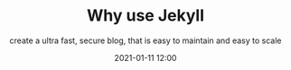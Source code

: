 ---
title: Why use Jekyll
date: 2021-01-11 12:00
image: https://via.placeholder.com/900x300
lead: "We pay a huge price for the underlying complexity of dynamic code running on a server for every request - a price we could avoid paying entirely when this kid of complexity is not needed."
subtitle: create a ultra fast, secure blog, that is easy to maintain and easy to scale
---